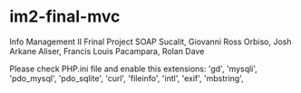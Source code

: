 # im2-final-mvc
Info Management II Frinal Project
SOAP
Sucalit, Giovanni Ross
Orbiso, Josh Arkane
Aliser, Francis Louis
Pacampara, Rolan Dave

Please check PHP.ini file and enable this extensions:
  'gd',
  'mysqli',
  'pdo_mysql',
  'pdo_sqlite',
  'curl',
  'fileinfo',
  'intl',
  'exif',
  'mbstring',
